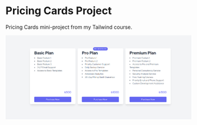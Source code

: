 # Pricing Cards Project

Pricing Cards mini-project from my Tailwind course.

![Alt text](images/pricing-cards-2.png)
